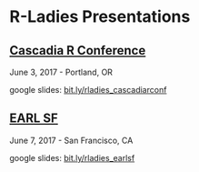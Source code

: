 # R-Ladies Presentations

## [Cascadia R Conference](https://cascadiarconf.com/)

June 3, 2017 - Portland, OR

google slides: [bit.ly/rladies_cascadiarconf](bit.ly/rladies_cascadiarconf)


## [EARL SF](https://earlconf.com/sanfrancisco/)

June 7, 2017 - San Francisco, CA

google slides: [bit.ly/rladies_earlsf](bit.ly/rladies_earlsf)
